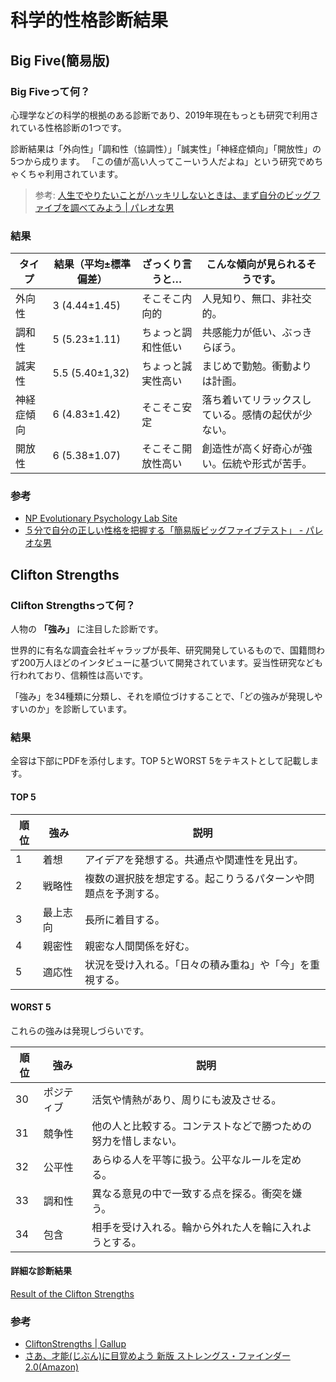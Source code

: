 # 科学的性格診断結果
## Big Five(簡易版)

### Big Fiveって何？

心理学などの科学的根拠のある診断であり、2019年現在もっとも研究で利用されている性格診断の1つです。

診断結果は「外向性」「調和性（協調性）」「誠実性」「神経症傾向」「開放性」の5つから成ります。
「この値が高い人ってこーいう人だよね」という研究でめちゃくちゃ利用されています。

> 参考: [人生でやりたいことがハッキリしないときは、まず自分のビッグファイブを調べてみよう | パレオな男](https://yuchrszk.blogspot.com/2016/01/blog-post_22.html)

### 結果

|タイプ|結果（平均±標準偏差）|ざっくり言うと…|こんな傾向が見られるそうです。|
|----|----|----|----|
|外向性| 3 (4.44±1.45) | そこそこ内向的 |人見知り、無口、非社交的。|
|調和性| 5 (5.23±1.11) | ちょっと調和性低い |共感能力が低い、ぶっきらぼう。|
|誠実性| 5.5 (5.40±1,32) | ちょっと誠実性高い |まじめで勤勉。衝動よりは計画。|
|神経症傾向| 6 (4.83±1.42) | そこそこ安定 | 落ち着いてリラックスしている。感情の起伏が少ない。|
|開放性| 6 (5.38±1.07) | そこそこ開放性高い | 創造性が高く好奇心が強い。伝統や形式が苦手。|

### 参考
- [NP Evolutionary Psychology Lab Site](https://sites.google.com/view/newpaltzevolutionarypsychlab/home)
- [５分で自分の正しい性格を把握する「簡易版ビッグファイブテスト」 - パレオな男](https://yuchrszk.blogspot.com/2014/11/blog-post_62.html)

## Clifton Strengths

### Clifton Strengthsって何？

人物の **「強み」** に注目した診断です。

世界的に有名な調査会社ギャラップが長年、研究開発しているもので、国籍問わず200万人ほどのインタビューに基づいて開発されています。妥当性研究なども行われており、信頼性は高いです。

「強み」を34種類に分類し、それを順位づけすることで、「どの強みが発現しやすいのか」を診断しています。

### 結果

全容は下部にPDFを添付します。TOP 5とWORST 5をテキストとして記載します。

#### TOP 5

|順位|強み|説明|
|----|----|----|
|1|着想|アイデアを発想する。共通点や関連性を見出す。|
|2|戦略性|複数の選択肢を想定する。起こりうるパターンや問題点を予測する。|
|3|最上志向|長所に着目する。|
|4|親密性|親密な人間関係を好む。|
|5|適応性|状況を受け入れる。「日々の積み重ね」や「今」を重視する。|

#### WORST 5

これらの強みは発現しづらいです。

|順位|強み|説明|
|----|----|----|
|30|ポジティブ|活気や情熱があり、周りにも波及させる。|
|31|競争性|他の人と比較する。コンテストなどで勝つための努力を惜しまない。|
|32|公平性|あらゆる人を平等に扱う。公平なルールを定める。|
|33|調和性|異なる意見の中で一致する点を探る。衝突を嫌う。|
|34|包含|相手を受け入れる。輪から外れた人を輪に入れようとする。|

#### 詳細な診断結果

[Result of the Clifton Strengths](./files/clifton-strenghts.pdf)

### 参考

- [CliftonStrengths | Gallup](https://www.gallupstrengthscenter.com)
- [さあ、才能(じぶん)に目覚めよう 新版 ストレングス・ファインダー2.0(Amazon)](https://www.amazon.co.jp/dp/4532321433)
